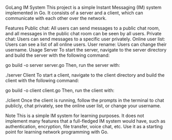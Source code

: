 GoLang IM System
This project is a simple Instant Messaging (IM) system implemented in Go. It consists of a server and a client, which can communicate with each other over the network.

Features
Public chat: All users can send messages to a public chat room, and all messages in the public chat room can be seen by all users.
Private chat: Users can send messages to a specific user privately.
Online user list: Users can see a list of all online users.
User rename: Users can change their username.
Usage
Server
To start the server, navigate to the server directory and build the server with the following command:

go build -o server server.go
Then, run the server with:

./server
Client
To start a client, navigate to the client directory and build the client with the following command:

go build -o client client.go
Then, run the client with:

./client
Once the client is running, follow the prompts in the terminal to chat publicly, chat privately, see the online user list, or change your username.

Note
This is a simple IM system for learning purposes. It does not implement many features that a full-fledged IM system would have, such as authentication, encryption, file transfer, voice chat, etc. Use it as a starting point for learning network programming with Go.
